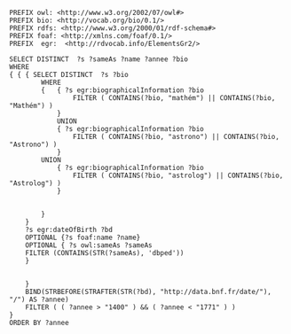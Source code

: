 


    PREFIX owl: <http://www.w3.org/2002/07/owl#>
    PREFIX bio: <http://vocab.org/bio/0.1/>
    PREFIX rdfs: <http://www.w3.org/2000/01/rdf-schema#>
    PREFIX foaf: <http://xmlns.com/foaf/0.1/>
    PREFIX  egr:  <http://rdvocab.info/ElementsGr2/>
    
    SELECT DISTINCT  ?s ?sameAs ?name ?annee ?bio
    WHERE
    { { { SELECT DISTINCT  ?s ?bio
            WHERE
            {   { ?s egr:biographicalInformation ?bio
                    FILTER ( CONTAINS(?bio, "mathém") || CONTAINS(?bio, "Mathém") )
                }
                UNION
                { ?s egr:biographicalInformation ?bio
                    FILTER ( CONTAINS(?bio, "astrono") || CONTAINS(?bio, "Astrono") )
                }
            UNION
                { ?s egr:biographicalInformation ?bio
                    FILTER ( CONTAINS(?bio, "astrolog") || CONTAINS(?bio, "Astrolog") )
                }

        
            }
        }
        ?s egr:dateOfBirth ?bd
        OPTIONAL {?s foaf:name ?name}
        OPTIONAL { ?s owl:sameAs ?sameAs
        FILTER (CONTAINS(STR(?sameAs), 'dbped'))
        }
        
        
        }
        BIND(STRBEFORE(STRAFTER(STR(?bd), "http://data.bnf.fr/date/"), "/") AS ?annee)
        FILTER ( ( ?annee > "1400" ) && ( ?annee < "1771" ) )
    }
    ORDER BY ?annee